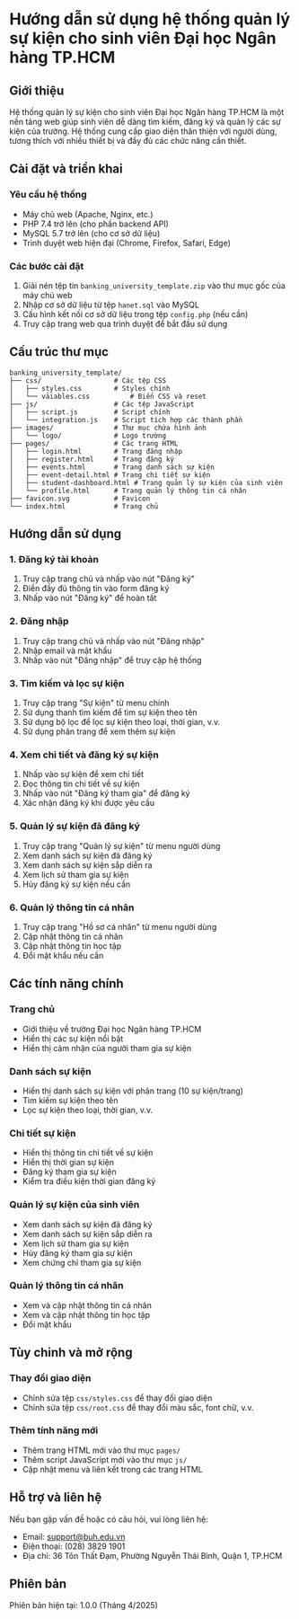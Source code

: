 # Hướng dẫn sử dụng hệ thống quản lý sự kiện cho sinh viên Đại học Ngân hàng TP.HCM

## Giới thiệu

Hệ thống quản lý sự kiện cho sinh viên Đại học Ngân hàng TP.HCM là một nền tảng web giúp sinh viên dễ dàng tìm kiếm, đăng ký và quản lý các sự kiện của trường. Hệ thống cung cấp giao diện thân thiện với người dùng, tương thích với nhiều thiết bị và đầy đủ các chức năng cần thiết.

## Cài đặt và triển khai

### Yêu cầu hệ thống
- Máy chủ web (Apache, Nginx, etc.)
- PHP 7.4 trở lên (cho phần backend API)
- MySQL 5.7 trở lên (cho cơ sở dữ liệu)
- Trình duyệt web hiện đại (Chrome, Firefox, Safari, Edge)

### Các bước cài đặt
1. Giải nén tệp tin `banking_university_template.zip` vào thư mục gốc của máy chủ web
2. Nhập cơ sở dữ liệu từ tệp `hanet.sql` vào MySQL
3. Cấu hình kết nối cơ sở dữ liệu trong tệp `config.php` (nếu cần)
4. Truy cập trang web qua trình duyệt để bắt đầu sử dụng

## Cấu trúc thư mục

```
banking_university_template/
├── css/                  # Các tệp CSS
│   ├── styles.css        # Styles chính
│   └── vảiables.css          # Biến CSS và reset
├── js/                   # Các tệp JavaScript
│   ├── script.js         # Script chính
│   └── integration.js    # Script tích hợp các thành phần
├── images/               # Thư mục chứa hình ảnh
│   └── logo/             # Logo trường
├── pages/                # Các trang HTML
│   ├── login.html        # Trang đăng nhập
│   ├── register.html     # Trang đăng ký
│   ├── events.html       # Trang danh sách sự kiện
│   ├── event-detail.html # Trang chi tiết sự kiện
│   ├── student-dashboard.html # Trang quản lý sự kiện của sinh viên
│   └── profile.html      # Trang quản lý thông tin cá nhân
├── favicon.svg           # Favicon
└── index.html            # Trang chủ
```

## Hướng dẫn sử dụng

### 1. Đăng ký tài khoản
1. Truy cập trang chủ và nhấp vào nút "Đăng ký"
2. Điền đầy đủ thông tin vào form đăng ký
3. Nhấp vào nút "Đăng ký" để hoàn tất

### 2. Đăng nhập
1. Truy cập trang chủ và nhấp vào nút "Đăng nhập"
2. Nhập email và mật khẩu
3. Nhấp vào nút "Đăng nhập" để truy cập hệ thống

### 3. Tìm kiếm và lọc sự kiện
1. Truy cập trang "Sự kiện" từ menu chính
2. Sử dụng thanh tìm kiếm để tìm sự kiện theo tên
3. Sử dụng bộ lọc để lọc sự kiện theo loại, thời gian, v.v.
4. Sử dụng phân trang để xem thêm sự kiện

### 4. Xem chi tiết và đăng ký sự kiện
1. Nhấp vào sự kiện để xem chi tiết
2. Đọc thông tin chi tiết về sự kiện
3. Nhấp vào nút "Đăng ký tham gia" để đăng ký
4. Xác nhận đăng ký khi được yêu cầu

### 5. Quản lý sự kiện đã đăng ký
1. Truy cập trang "Quản lý sự kiện" từ menu người dùng
2. Xem danh sách sự kiện đã đăng ký
3. Xem danh sách sự kiện sắp diễn ra
4. Xem lịch sử tham gia sự kiện
5. Hủy đăng ký sự kiện nếu cần

### 6. Quản lý thông tin cá nhân
1. Truy cập trang "Hồ sơ cá nhân" từ menu người dùng
2. Cập nhật thông tin cá nhân
3. Cập nhật thông tin học tập
4. Đổi mật khẩu nếu cần

## Các tính năng chính

### Trang chủ
- Giới thiệu về trường Đại học Ngân hàng TP.HCM
- Hiển thị các sự kiện nổi bật
- Hiển thị cảm nhận của người tham gia sự kiện

### Danh sách sự kiện
- Hiển thị danh sách sự kiện với phân trang (10 sự kiện/trang)
- Tìm kiếm sự kiện theo tên
- Lọc sự kiện theo loại, thời gian, v.v.

### Chi tiết sự kiện
- Hiển thị thông tin chi tiết về sự kiện
- Hiển thị thời gian sự kiện
- Đăng ký tham gia sự kiện
- Kiểm tra điều kiện thời gian đăng ký

### Quản lý sự kiện của sinh viên
- Xem danh sách sự kiện đã đăng ký
- Xem danh sách sự kiện sắp diễn ra
- Xem lịch sử tham gia sự kiện
- Hủy đăng ký tham gia sự kiện
- Xem chứng chỉ tham gia sự kiện

### Quản lý thông tin cá nhân
- Xem và cập nhật thông tin cá nhân
- Xem và cập nhật thông tin học tập
- Đổi mật khẩu

## Tùy chỉnh và mở rộng

### Thay đổi giao diện
- Chỉnh sửa tệp `css/styles.css` để thay đổi giao diện
- Chỉnh sửa tệp `css/root.css` để thay đổi màu sắc, font chữ, v.v.

### Thêm tính năng mới
- Thêm trang HTML mới vào thư mục `pages/`
- Thêm script JavaScript mới vào thư mục `js/`
- Cập nhật menu và liên kết trong các trang HTML

## Hỗ trợ và liên hệ

Nếu bạn gặp vấn đề hoặc có câu hỏi, vui lòng liên hệ:
- Email: support@buh.edu.vn
- Điện thoại: (028) 3829 1901
- Địa chỉ: 36 Tôn Thất Đạm, Phường Nguyễn Thái Bình, Quận 1, TP.HCM

## Phiên bản

Phiên bản hiện tại: 1.0.0 (Tháng 4/2025)
